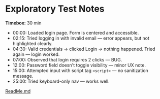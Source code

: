 # Exploratory Test Notes

**Timebox:** 30 min

- 00:00: Loaded login page. Form is centered and accessible.
- 02:15: Tried logging in with invalid email — error appears, but not highlighted clearly.
- 04:30: Valid credentials → clicked Login → nothing happened. Tried again — login worked.
- 07:00: Observed that login requires 2 clicks — BUG.
- 12:00: Password field doesn't toggle visibility — minor UX note.
- 15:00: Attempted input with script tag `<script>` — no sanitization message.
- 25:00: Tried keyboard-only nav — works well.

[ReadMe.md](readme.md)